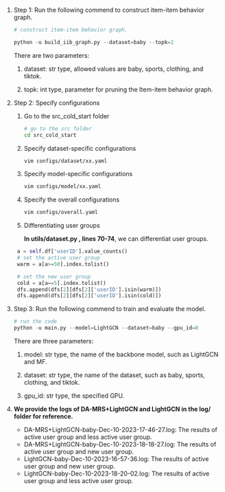 1. Step 1: Run the following commend to construct item-item behavior graph. 

   ```python
   # construct item-item behavior graph. 
   
   python -u build_iib_graph.py --dataset=baby --topk=2
   ```

   There are two parameters:

   1. dataset: str type, allowed values are baby, sports, clothing, and tiktok.

   2. topk: int type, parameter for pruning the Item-item behavior graph.

      

2. Step 2: Specify configurations

   1. Go to the src_cold_start folder

      ```bash
      # go to the src folder
      cd src_cold_start
      ```

   2. Specify dataset-specific configurations

      ```bash
      vim configs/dataset/xx.yaml
      ```

   3. Specify model-specific configurations

      ```bash
      vim configs/model/xx.yaml
      ```

   4. Specify the overall configurations

      ```bash
      vim configs/overall.yaml
      ```

   5. Differentiating user groups

      **In utils/dataset.py , lines 70-74**, we can differentiat user groups. 

   ```python
    a = self.df['userID'].value_counts()
    # set the active user group
    warm = a[a>=50].index.tolist()
   
    # set the new user group 
    cold = a[a==5].index.tolist()
    dfs.append(dfs[2][dfs[2]['userID'].isin(warm)])
    dfs.append(dfs[2][dfs[2]['userID'].isin(cold)])
   ```

3. Step 3: Run the following commend to train and evaluate the model. 

   ```python
   # run the code 
   python -u main.py --model=LightGCN --dataset=baby --gpu_id=0
   ```

   There are three parameters: 

   1. model: str type, the name of the backbone model, such as LightGCN and MF.

   2. dataset: str type, the name of the dataset, such as baby, sports, clothing, and tiktok.

   3. gpu_id: str type, the specified GPU. 

      

4. **We provide the logs of DA-MRS+LightGCN and LightGCN in the log/ folder for reference.** 

   - DA-MRS+LightGCN-baby-Dec-10-2023-17-46-27.log: The results of active user group and less active user group. 
   - DA-MRS+LightGCN-baby-Dec-10-2023-18-18-27.log: The results of active user group and new user group. 
   - LightGCN-baby-Dec-10-2023-16-57-36.log: The results of active user group and new user group. 
   - LightGCN-baby-Dec-10-2023-18-20-02.log: The results of active user group and less active user group. 
